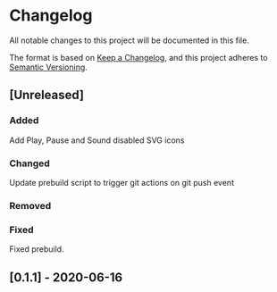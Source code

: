 # Changelog

All notable changes to this project will be documented in this file.

The format is based on [Keep a Changelog](https://keepachangelog.com/en/1.0.0/),
and this project adheres to [Semantic Versioning](https://semver.org/spec/v2.0.0.html).

## [Unreleased]

### Added
Add Play, Pause and Sound disabled SVG icons

### Changed
Update prebuild script to trigger git actions on git push event

### Removed

### Fixed
Fixed prebuild.

## [0.1.1] - 2020-06-16
